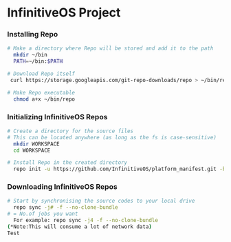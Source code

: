 # InfinitiveOS Project #

### Installing Repo ###

```bash
# Make a directory where Repo will be stored and add it to the path
  mkdir ~/bin
  PATH=~/bin:$PATH

# Download Repo itself
 curl https://storage.googleapis.com/git-repo-downloads/repo > ~/bin/repo

# Make Repo executable
  chmod a+x ~/bin/repo
```

### Initializing InfinitiveOS Repos ###

```bash
# Create a directory for the source files
# This can be located anywhere (as long as the fs is case-sensitive)
  mkdir WORKSPACE
  cd WORKSPACE

# Install Repo in the created directory
  repo init -u https://github.com/InfinitiveOS/platform_manifest.git -b io-1.0
```

### Downloading InfinitiveOS Repos ###
```bash
# Start by synchronising the source codes to your local drive
  repo sync -j# -f --no-clone-bundle
# = No.of jobs you want
  For example: repo sync -j4 -f --no-clone-bundle
(*Note:This will consume a lot of network data)
Test


